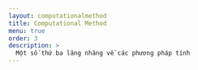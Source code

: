 ```yaml
---
layout: computationalmethod
title: Computational Method
menu: true
order: 3
description: >
  Một số thứ ba lăng nhăng về các phương pháp tính
---
```

